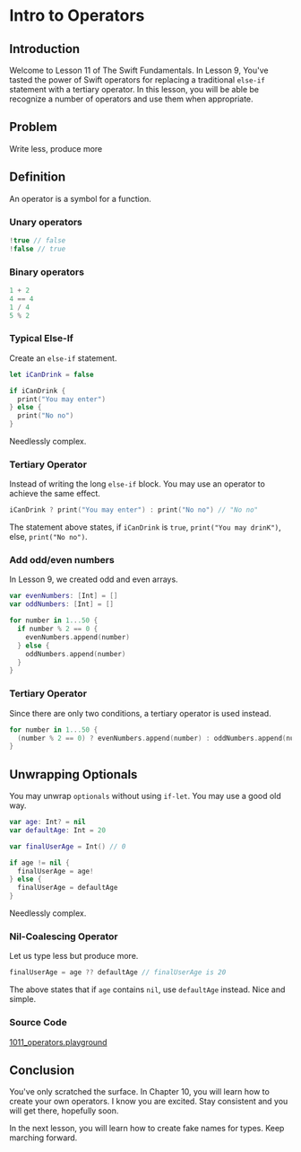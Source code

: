 # Intro to Operators

## Introduction
Welcome to Lesson 11 of The Swift Fundamentals. In Lesson 9, You've tasted the power of Swift operators for replacing a traditional `else-if` statement with a tertiary operator. In this lesson, you will be able be recognize a number of operators and use them when appropriate.

## Problem
Write less, produce more

## Definition
An operator is a symbol for a function.

### Unary operators
```swift
!true // false
!false // true
```

### Binary operators
```swift
1 + 2
4 == 4
1 / 4
5 % 2
```

### Typical Else-If
Create an `else-if` statement.

```swift
let iCanDrink = false

if iCanDrink {
  print("You may enter")
} else {
  print("No no")
}
```

Needlessly complex.

### Tertiary Operator
Instead of writing the long `else-if` block. You may use an operator to achieve the same effect.

```swift
iCanDrink ? print("You may enter") : print("No no") // "No no"
```

The statement above states, if `iCanDrink` is `true`, `print("You may drinK")`, else, `print("No no")`.

### Add odd/even numbers
In Lesson 9, we created odd and even arrays.

```swift
var evenNumbers: [Int] = []
var oddNumbers: [Int] = []

for number in 1...50 {
  if number % 2 == 0 {
    evenNumbers.append(number)
  } else {
    oddNumbers.append(number)
  }
}
```

### Tertiary Operator
Since there are only two conditions, a tertiary operator is used instead.

```swift
for number in 1...50 {
  (number % 2 == 0) ? evenNumbers.append(number) : oddNumbers.append(number)
}
```

## Unwrapping Optionals
You may unwrap `optionals` without using `if-let`. You may use a good old way.

```swift
var age: Int? = nil
var defaultAge: Int = 20

var finalUserAge = Int() // 0

if age != nil {
  finalUserAge = age!
} else {
  finalUserAge = defaultAge
}
```
Needlessly complex.

### Nil-Coalescing Operator
Let us type less but produce more.

```swift
finalUserAge = age ?? defaultAge // finalUserAge is 20
```

The above states that if `age` contains `nil`, use `defaultAge` instead. Nice and simple.

### Source Code
[1011_operators.playground](https://www.dropbox.com/sh/pbsgi6bt9p35k9k/AADx8qk44wOpMC5hgmd2DYrna?dl=0)

## Conclusion
You've only scratched the surface. In Chapter 10, you will learn how to create your own operators. I know you are excited. Stay consistent and you will get there, hopefully soon.

In the next lesson, you will learn how to create fake names for types. Keep marching forward.
